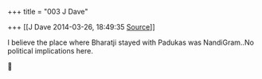 +++
title = "003 J Dave"

+++
[[J Dave	2014-03-26, 18:49:35 [Source](https://groups.google.com/g/samskrita/c/NzvGTb1BU4g)]]



I believe the place where Bharatji stayed with Padukas was NandiGram..No political implications here.



